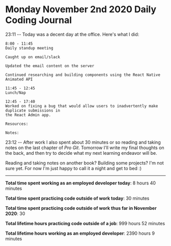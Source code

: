 # Monday November 2nd 2020 Daily Coding Journal

23:11 -- Today was a decent day at the office. Here's what I did:

```
8:00 - 11:45
Daily standup meeting

Caught up on email/slack

Updated the email content on the server

Continued researching and building components using the React Native Animated API

11:45 - 12:45
Lunch/Nap

12:45 - 17:40
Worked on fixing a bug that would allow users to inadvertently make duplicate submissions in
the React Admin app.

Resources:

Notes:
```

23:12 -- After work I also spent about 30 minutes or so reading and taking notes on the last chapter of _Pro Git_. Tomorrow I'll write my final thoughts on the back, and then try to decide what my next learning endeavor will be.

Reading and taking notes on another book? Building some projects? I'm not sure yet. For now I'm just happy to call it a night and get to bed :)

---

**Total time spent working as an employed developer today**: 8 hours 40 minutes

**Total time spent practicing code outside of work today**: 30 minutes

**Total time spent practicing code outside of work thus far in November 2020**: 30

**Total lifetime hours practicing code outside of a job**: 999 hours 52 minutes

**Total lifetime hours working as an employed developer**: 2390 hours 9 minutes
